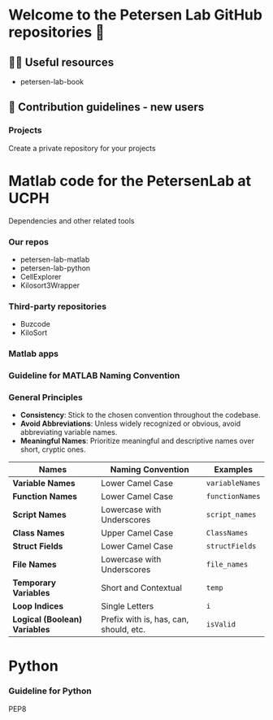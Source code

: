 # Welcome to the Petersen Lab GitHub repositories 👋

## 👩‍💻 Useful resources
* petersen-lab-book

## 🌈 Contribution guidelines - new users

### Projects
Create a private repository for your projects

# Matlab code for the PetersenLab at UCPH 
Dependencies and other related tools

### Our repos
* petersen-lab-matlab
* petersen-lab-python
* CellExplorer
* Kilosort3Wrapper

### Third-party repositories
* Buzcode
* KiloSort
  
### Matlab apps


### Guideline for MATLAB Naming Convention

### General Principles
- **Consistency**: Stick to the chosen convention throughout the codebase.
- **Avoid Abbreviations**: Unless widely recognized or obvious, avoid abbreviating variable names.
- **Meaningful Names**: Prioritize meaningful and descriptive names over short, cryptic ones.

| Names                          | Naming Convention               | Examples            |
|--------------------------------|---------------------------------|---------------------|
| **Variable Names**             | Lower Camel Case                | `variableNames`     |
| **Function Names**             | Lower Camel Case                | `functionNames`     |
| **Script Names**               | Lowercase with Underscores      | `script_names`      |
| **Class Names**                | Upper Camel Case                | `ClassNames`        |
| **Struct Fields**              | Lower Camel Case                | `structFields`      |
| **File Names**                 | Lowercase with Underscores      | `file_names`        |
| **Temporary Variables**        | Short and Contextual            | `temp`              |
| **Loop Indices**               | Single Letters                  | `i`                 |
| **Logical (Boolean) Variables**| Prefix with is, has, can, should, etc. | `isValid`        |

# Python

### Guideline for Python
PEP8
